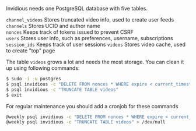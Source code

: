 Invidious needs one PostgreSQL database with five tables.

`channel_videos` Stores truncated video info, used to create user feeds  
`channels` Stores UCID and author name  
`nonces` Keeps track of tokens issued to prevent CSRF  
`users` Stores user info, such as preferences, username, subscriptions  
`session_ids` Keeps track of user sessions
`videos` Stores video cache, used to create "top" page  

The table `videos` grows a lot and needs the most storage. You can clean it up using following commands:
```bash
$ sudo -i -u postgres
$ psql invidious -c "DELETE FROM nonces * WHERE expire < current_timestamp"
$ psql invidious -c "TRUNCATE TABLE videos"
$ exit
```

For regular maintenance you should add a cronjob for these commands
```bash
@weekly psql invidious -c "DELETE FROM nonces * WHERE expire < current_timestamp" > /dev/null
@weekly psql invidious -c "TRUNCATE TABLE videos" > /dev/null
```